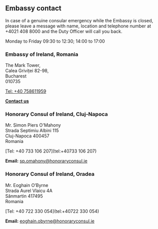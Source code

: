 ## Embassy contact

In case of a genuine consular emergency while the Embassy is closed, please leave a message with name, location and telephone number at +4021 408 8000 and the Duty Officer will call you back.

Monday to Friday 09:30 to 12:30; 14:00 to 17:00

### Embassy of Ireland, Romania

The Mark Tower,   
Calea Griviței 82-98,   
Bucharest   
010735

[Tel: +40 758611959](tel:+40758611959)

[**Contact us**](/en/romania/bucharest/contact/)

### Honorary Consul of Ireland, Cluj-Napoca

Mr. Simon Piers O'Mahony   
Strada Septimiu Albini 115   
Cluj-Napoca 400457   
Romania

[Tel: +40 733 106 207](tel:+40733 106 207)

**Email:** [sp.omahony@honoraryconsul.ie](mailto:sp.omahony@honoraryconsul.ie)

### Honorary Consul of Ireland, Oradea

Mr. Eoghain O’Byrne   
Strada Aurel Vlaicu 4A   
Sânmartin 417495   
Romania

[Tel: +40 722 330 054](tel:+40722 330 054)

**Email:** [eoghain.obyrne@honoraryconsul.ie](mailto:eoghain.obyrne@honoraryconsul.ie)